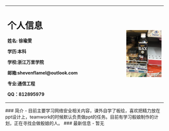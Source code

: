 <table border="0">
  <tr>
    <td width="75%">
      <h1>个人信息</h1>
      <p><b>姓名: 徐瑜雯</b></p>
      <p><b>学历:本科</b></p>
      <p><b>学校:浙江万里学院</b></p>
      <p><b>邮箱:shevenflamel@outlook.com</b></p>
      <p><b>专业:通信工程</b></p>
      <p><b>QQ：812895979</b></p>
    </td>
    <td width="25%">
      <img src="/IMG_7100.JPG" width="100%"> 
    </td>
  </tr>
</table>  
### 简介
- 目前主要学习网络安全相关内容，课外自学了板绘，喜欢把精力放在ppt设计上，teamwork的时候默认负责做ppt的任务。目前有学习骰娘制作的计划，正在寻找会做骰娘的人。
### 最新信息
 - 暂无
